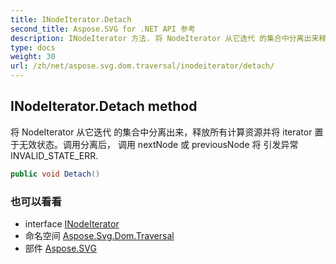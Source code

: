 ```yaml
---
title: INodeIterator.Detach
second_title: Aspose.SVG for .NET API 参考
description: INodeIterator 方法. 将 NodeIterator 从它迭代 的集合中分离出来释放所有计算资源并将 iterator 置于无效状态调用分离后 调用 nextNode 或 previousNode 将 引发异常 INVALID_STATE_ERR.
type: docs
weight: 30
url: /zh/net/aspose.svg.dom.traversal/inodeiterator/detach/
---
```

## INodeIterator.Detach method

将 NodeIterator 从它迭代 的集合中分离出来，释放所有计算资源并将 iterator 置于无效状态。调用分离后， 调用 nextNode 或 previousNode 将 引发异常 INVALID_STATE_ERR.

```csharp
public void Detach()
```

### 也可以看看

* interface [INodeIterator](../)
* 命名空间 [Aspose.Svg.Dom.Traversal](../../inodeiterator/)
* 部件 [Aspose.SVG](../../../)


